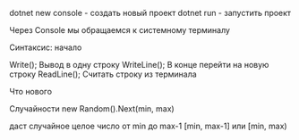dotnet new console - создать новый проект
dotnet run - запустить проект

Через Console мы обращаемся к системному терминалу

Синтаксис: начало

Write(); Вывод в одну строку
WriteLine(); В конце перейти на новую строку
ReadLine(); Считать строку из терминала


Что нового

Случайности
new Random().Next(min, max)

даст случайное целое число от min до max-1
[min, max-1] или [min, max)